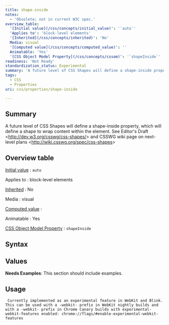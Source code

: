 ```yaml
---
title: shape-inside
notes:
  - 'Obsolete; not in current W3C spec.'
overview_table:
  '[Initial value](/css/concepts/initial_value)': '`auto`'
  'Applies to': 'block-level elements'
  '[Inherited](/css/concepts/inherited)': 'No'
  Media: visual
  '[Computed value](/css/concepts/computed_value)': ''
  Animatable: 'Yes'
  '[CSS Object Model Property](/css/concepts/cssom)': '`shapeInside`'
readiness: 'Not Ready'
standardization_status: Experimental
summary: 'A future level of CSS Shapes will define a shape-inside property, which will define a shape to wrap content within the element. See Editor''s Draft &lt;http://dev.w3.org/csswg/css-shapes/&gt; and CSSWG wiki page on next-level plans &lt;http://wiki.csswg.org/spec/css-shapes&gt;'
tags:
  - CSS
  - Properties
uri: css/properties/shape-inside

---
```

## <span>Summary</span>

A future level of CSS Shapes will define a shape-inside property, which will define a shape to wrap content within the element. See Editor's Draft &lt;http://dev.w3.org/csswg/css-shapes/&gt; and CSSWG wiki page on next-level plans &lt;http://wiki.csswg.org/spec/css-shapes&gt;

## <span>Overview table</span>

[Initial value](/css/concepts/initial_value)
:   `auto`

Applies to
:   block-level elements

[Inherited](/css/concepts/inherited)
:   No

Media
:   visual

[Computed value](/css/concepts/computed_value)
:

Animatable
:   Yes

[CSS Object Model Property](/css/concepts/cssom)
:   `shapeInside`

## <span>Syntax</span>

## <span>Values</span>

**Needs Examples**: This section should include examples.

## <span>Usage</span>

     Currently implemented as an experimental feature in WebKit and Blink. This can be used with a -webkit- prefix in WebKit nightly builds and with a -webkit- prefix in Chrome Canary builds with experimental-webkit-features enabled: chrome://flags/#enable-experimental-webkit-features